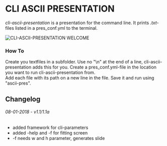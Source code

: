 # CLI ASCII PRESENTATION
*cli-ascii-presentation* is a presentation for the command line. It prints *.txt*-files listed in a pres_conf.yml to the terminal.  

![CLI-ASCII-PRESENTATION WELCOME](https://user-images.githubusercontent.com/19735292/34657462-6e3d357a-f426-11e7-89c1-2b55d9987682.png)

### How To
Create you textfiles in a subfolder. Use no "\n" at the end of a line, cli-ascii-presentation adds this for you. Create a pres_conf.yml-file in the location you want to run cli-ascii-presentation from.  
Add each file with its path on a new line in the file. Save it and run using "ascii-pres".


## Changelog

###### 08-01-2018 - v1.1/1.1a

* added framework for cli-parameters
* added -help and -f for fitting screen
* -f needs w and h parameter, generates slide